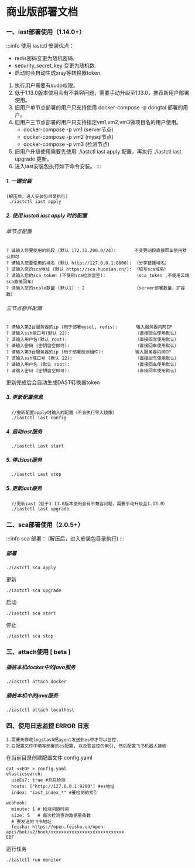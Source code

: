 # 商业版部署文档

### 一、iast部署使用（1.14.0+）
:::info 使用 iastctl 安装优点：
 - redis密码变更为随机密码.
 - security_secret_key 变更为随机数.
 - 启动时会自动生成xray等转换器token.
1. 执行用户需要有sudo权限。
2. 低于1.13.0版本使用会有不兼容问题，需要手动升级至1.13.0，推荐新用户部署使用。
3. 旧用户单节点部署的用户只支持使用 docker-compose -p dongtai  部署的用户。
4. 旧用户三节点部署的用户只支持指定vm1,vm2,vm3做项目名的用户使用。
      - docker-compose -p vm1      (server节点)
      - docker-compose -p vm2      (mysql节点)
      - docker-compose -p vm3      (检测节点)
5. 旧用户升级使用需要先使用 ./iastctl iast apply 配置，再执行 ./iastctl iast upgrade 更新。
6. 进入iast安装包执行如下命令安装。
:::

##### 1. 一键安装
```
(解压后，进入安装包目录执行)
 ./iastctl iast apply
```

##### 2. 使用 iastctl iast apply 时的配置

###### 单节点配置
```
? 请输入您要使用的网段 (默认 172.31.200.0/24):       不变更网段直接回车使用默认即可
? 请输入您要使用的域名 (默认 http://127.0.0.1:8000): （分享链接域名）
? 请输入您的sca地址 (默认 https://sca.huoxian.cn/): （填写sca域名）
? 请输入您的sca_token (不使用sca检测留空):           （sca_token ,不使用云端sca直接回车）
? 请输入您的scale数量 (默认1) : 2                   （server部署数量，扩容数）
```

###### 三节点额外配置
```
? 请输入第2台服务器的ip (用于部署mysql, redis):       输入服务器内网IP
? 请输入ssh端口号(默认 22):                         （直接回车使用默认）
? 请输入用户名(默认 root):                          （直接回车使用默认）
? 请输入密码 (密钥留空即可):                         （直接回车使用默认）
? 请输入第3台服务器的ip (用于部署检测组件):            输入服务器内网IP
? 请输入ssh端口号 (默认 22):                        （直接回车使用默认）
? 请输入用户名 (默认 root):                         （直接回车使用默认）
? 请输入密码 (密钥留空即可):                         （直接回车使用默认）
```
更新完成后会自动生成DAST转换器token

##### 3. 更新配置信息
```
  //重新配置apply时输入的配置（不会执行导入镜像）
  ./iastctl iast config
```


##### 4. 启动iast服务
```
  ./iastctl iast start
  ```

##### 5. 停止iast服务
```
  ./iastctl iast stop
```

##### 5. 更新iast服务
```
  //更新iast（低于1.13.0版本使用会有不兼容问题，需要手动升级至1.13.0）
  ./iastctl iast upgrade
```



### 二、sca部署使用（2.0.5+）

:::info sca 部署：
(解压后，进入安装包目录执行)
:::

##### 部署
```
./iastctl sca apply
```
更新
```
./iastctl sca upgrade
```
启动
```
./iastctl sca start
```
停止
```
./iastctl sca stop
```


### 三、attach使用 [ beta ]

##### 插桩本机docker中的java服务
```
./iastctl attach docker
```

##### 插桩本机中的java服务
```
./iastctl attach localhost
```


### 四、使用日志监控 ERROR 日志
```
1.需要先修改logstash把agent发送到es中才可以监控.
2.在配置文件中填写部署的es配置, 以及要监控的索引, 然后配置飞书机器人接收
```

在当前目录创建配置文件 config.yaml
```
cat <<EOF > config.yaml
elasticsearch:
  useEs7: true #开启检测
  hosts: ["http://127.0.0.1:9200"] #es地址
  index: "iast_index_*" #要检测的索引

webhook:
  minute: 1 # 检测间隔时间
  size: 5   # 每次检测查询数据量条数
  # 要发送的飞书地址
  feishu: https://open.feishu.cn/open-apis/bot/v2/hook/xxxxxxxxxxxxxxxxxxxxxxxxxxxx
EOF
```

运行任务
```
./iastctl run monitor
```